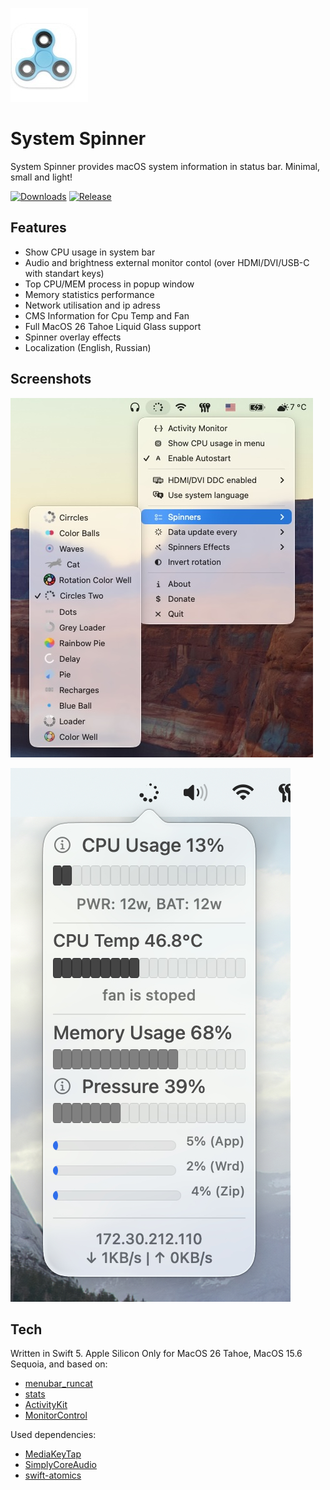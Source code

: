 ![spin_menu](Pictures/icon.jpg)
# System Spinner

System Spinner provides macOS system information in status bar. Minimal, small and light!

[![Downloads](https://img.shields.io/github/downloads/andrey-lysikov/System-Spinner/total)](https://github.com/andrey-lysikov/System-Spinner/releases)
[![Release](https://img.shields.io/github/v/release/andrey-lysikov/System-Spinner)](https://github.com/andrey-lysikov/System-Spinner/releases/latest)

## Features

- Show CPU usage in system bar
- Audio and brightness external monitor contol (over HDMI/DVI/USB-C with standart keys)
- Top CPU/MEM process in popup window
- Memory statistics performance
- Network utilisation and ip adress
- CMS Information for Cpu Temp and Fan
- Full MacOS 26 Tahoe Liquid Glass support
- Spinner overlay effects
- Localization (English, Russian)

## Screenshots
![spin_menu](Pictures/spin_menu.jpg)

![menu](Pictures/main_window.jpg)
  
## Tech

Written in Swift 5. Apple Silicon Only for MacOS 26 Tahoe, MacOS 15.6 Sequoia, and based on:
- [menubar_runcat](https://github.com/Kyome22/menubar_runcat)
- [stats](https://github.com/exelban/stats)
- [ActivityKit](https://github.com/Kyome22/ActivityKit)
- [MonitorControl](https://github.com/MonitorControl/MonitorControl)

Used dependencies:
- [MediaKeyTap](https://github.com/the0neyouseek/MediaKeyTap)
- [SimplyCoreAudio](https://github.com/rnine/SimplyCoreAudio)
- [swift-atomics](https://github.com/apple/swift-atomics)
